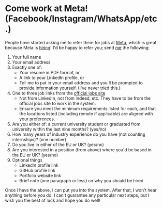 # Come work at Meta! (Facebook/Instagram/WhatsApp/etc.)

People have started asking me to refer them for jobs at [Meta][],
which is great because Meta is [hiring][]! I'd be happy to refer you;
send [me](/aaron/) the following:

[Meta]: https://meta.com/
[hiring]: https://www.metacareers.com/jobs

1. Your full name
2. Your email address
3. Exactly one of:
    * Your resume in PDF format, or
    * A link to your LinkedIn profile, or
    * Tell me to put in your email address and you'll be prompted to
      provide information yourself. (I've never tried this.)
4. One to three job links from the [official jobs site][]
    * Not from LinkedIn, not from Indeed, etc. They have to be from
      the official jobs site to work in the system.
    * Ensure you meet the minimum requirements listed for each, and
      that the locations listed (including remote if applicable) are
      aligned with your preferences.
5. Are you either of: a current university student or graduated from
   university within the last nine months? (yes/no)
6. How many years of industry experience do you have (not counting
   internships)? (one number)
7. Do you live in either of the EU or UK? (yes/no)
8. Are you interested in a position (from above) where you'd be based
   in the EU or UK? (yes/no)
9. Optional things
    * LinkedIn profile link
    * GitHub profile link
    * Portfolio website link
    * Brief note (one paragraph or less) on why you should be hired

[official jobs site]: https://www.metacareers.com/jobs


Once I have the above, I can put you into the system. After that, I
won't hear anything before you do. I can't guarantee any particular
next steps, but I wish you the best of luck and hope you do well!
